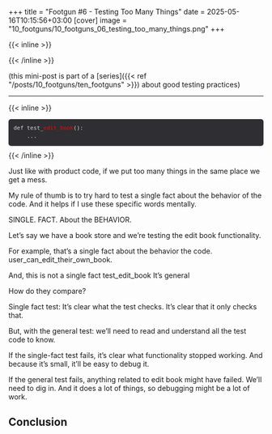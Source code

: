 +++
title = "Footgun #6 - Testing Too Many Things"
date = 2025-05-16T10:15:56+03:00
[cover]
  image = "10_footguns/10_footguns_06_testing_too_many_things.png"
+++

{{< inline >}}
<style>
.code-example {
  background-color: #2E2E33;
  padding: 10px;
  margin-bottom:10px;
  border-radius: 5px;
  font-family: monospace;
  white-space: pre;
  color: #d5d5d6;
  font-size: .78em;
  line-height: 1.5;
}
.highlight-red {
  color: red;
}
.highlight-green {
  color: green;
}
</style>
{{< /inline >}}

(this mini-post is part of a [series]({{< ref "/posts/10_footguns/ten_footguns" >}}) about good testing practices)

---
{{< inline >}}
<div class="code-example">def test_<span class="highlight-red">edit_book</span>():
    ...
</div>
{{< /inline >}}


Just like with product code, if we put too many things in the same place we get a mess.

My rule of thumb is to try hard to test a single fact about the behavior of the code.
And it helps if I use these specific words mentally.

SINGLE. FACT. About the BEHAVIOR.

Let’s say we have a book store and we’re testing the edit book functionality.


For example, that’s a single fact about the behavior the code.
user_can_edit_their_own_book.

And, this is not a single fact
test_edit_book
It’s general

How do they compare?

Single fact test: It’s clear what the test checks. It’s clear that it only checks that.

But, with the general test: we’ll need to read and understand all the test code to know.

If the single-fact test fails, it’s clear what functionality stopped working.
And because it’s small, it’ll be easy to debug it.


If the general test fails, anything related to edit book might have failed. We’ll need to dig in. And it does a lot of things, so debugging might be a lot of work.




## Conclusion
